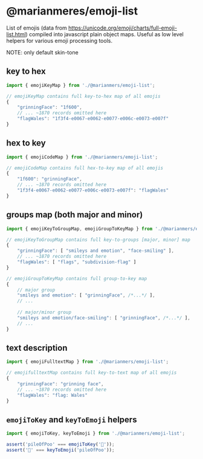 # @marianmeres/emoji-list

List of emojis (data from https://unicode.org/emoji/charts/full-emoji-list.html)
compiled into javascript plain object maps. Useful as low level helpers for various 
emoji processing tools.

NOTE: only default skin-tone

## key to hex
```javascript
import { emojiKeyMap } from './@marianmers/emoji-list';

// emojiKeyMap contains full key-to-hex map of all emojis
{
    "grinningFace": "1f600",
    // ... ~1870 records omitted here
    "flagWales": "1f3f4-e0067-e0062-e0077-e006c-e0073-e007f"
}
```

## hex to key
```javascript
import { emojiCodeMap } from './@marianmers/emoji-list';

// emojiCodeMap contains full hex-to-key map of all emojis
{
    "1f600": "grinningFace",
    // ... ~1870 records omitted here
    "1f3f4-e0067-e0062-e0077-e006c-e0073-e007f": "flagWales"
}
```

## groups map (both major and minor)
```javascript
import { emojiKeyToGroupMap, emojiGroupToKeyMap } from './@marianmers/emoji-list';

// emojiKeyToGroupMap contains full key-to-groups [major, minor] map
{
    "grinningFace": [ "smileys and emotion", "face-smiling" ],
    // ... ~1870 records omitted here
    "flagWales": [ "flags", "subdivision-flag" ]
}

// emojiGroupToKeyMap contains full group-to-key map
{
    // major group
    "smileys and emotion": [ "grinningFace", /*...*/ ],
    // ...
	
    // major/minor group
    "smileys and emotion/face-smiling": [ "grinningFace", /*...*/ ],
    // ...
}
```

## text description
```javascript
import { emojiFulltextMap } from './@marianmers/emoji-list';

// emojifulltextMap contains full key-to-text map of all emojis
{
    "grinningFace": "grinning face",
    // ... ~1870 records omitted here
    "flagWales": "flag: Wales"
}
```

## `emojiToKey` and `keyToEmoji` helpers
```javascript
import { emojiToKey, keyToEmoji } from './@marianmers/emoji-list';

assert('pileOfPoo' === emojiToKey('💩'));
assert('💩' === keyToEmoji('pileOfPoo'));
```
